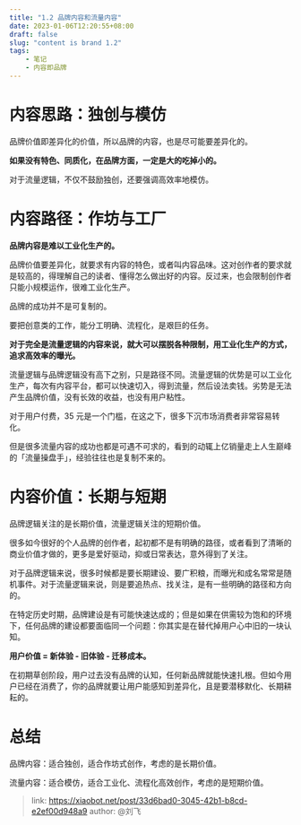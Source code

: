 ```yaml
---
title: "1.2 品牌内容和流量内容"
date: 2023-01-06T12:20:55+08:00
draft: false
slug: "content is brand 1.2"
tags:
    - 笔记
    - 内容即品牌
---
```


# 内容思路：独创与模仿

品牌价值即差异化的价值，所以品牌的内容，也是尽可能要差异化的。

**如果没有特色、同质化，在品牌方面，一定是大的吃掉小的。**

对于流量逻辑，不仅不鼓励独创，还要强调高效率地模仿。

# 内容路径：作坊与工厂

**品牌内容是难以工业化生产的。**

品牌价值要差异化，就要求有内容的特色，或者叫内容品味。这对创作者的要求就是较高的，得理解自己的读者、懂得怎么做出好的内容。反过来，也会限制创作者只能小规模运作，很难工业化生产。

品牌的成功并不是可复制的。

要把创意类的工作，能分工明确、流程化，是艰巨的任务。

**对于完全是流量逻辑的内容来说，就大可以摆脱各种限制，用工业化生产的方式，追求高效率的曝光。**

流量逻辑与品牌逻辑没有高下之别，只是路径不同。流量逻辑的优势是可以工业化生产，每次有内容平台，都可以快速切入，得到流量，然后设法卖钱。劣势是无法产生品牌价值，没有长效的收益，也没有用户粘性。

对于用户付费，35 元是一个门槛，在这之下，很多下沉市场消费者非常容易转化。

但是很多流量内容的成功也都是可遇不可求的，看到的动辄上亿销量走上人生巅峰的「流量操盘手」，经验往往也是复制不来的。

# 内容价值：长期与短期

品牌逻辑关注的是长期价值，流量逻辑关注的短期价值。

很多如今很好的个人品牌的创作者，起初都不是有明确的路径，或者看到了清晰的商业价值才做的，更多是爱好驱动，抑或日常表达，意外得到了关注。

对于品牌逻辑来说，很多时候都是要长期建设、要广积粮，而曝光和成名常常是随机事件。对于流量逻辑来说，则是要追热点、找关注，是有一些明确的路径和方向的。

在特定历史时期，品牌建设是有可能快速达成的；但是如果在供需较为饱和的环境下，任何品牌的建设都要面临同一个问题：你其实是在替代掉用户心中旧的一块认知。

**用户价值 = 新体验 - 旧体验 - 迁移成本。**

在初期草创阶段，用户过去没有品牌的认知，任何新品牌就能快速扎根。但如今用户已经在消费了，你的品牌就要让用户能感知到差异化，且是要潜移默化、长期耕耘的。

# 总结

品牌内容：适合独创，适合作坊式创作，考虑的是长期价值。

流量内容：适合模仿，适合工业化、流程化高效创作，考虑的是短期价值。

> link: https://xiaobot.net/post/33d6bad0-3045-42b1-b8cd-e2ef00d948a9
> author: @刘飞